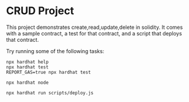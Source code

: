 # CRUD Project

This project demonstrates create,read,update,delete in solidity. It comes with a sample contract, a test for that contract, and a script that deploys that contract.

Try running some of the following tasks:

```shell
npx hardhat help
npx hardhat test
REPORT_GAS=true npx hardhat test

npx hardhat node

npx hardhat run scripts/deploy.js
```
